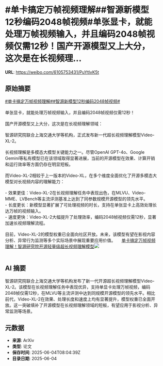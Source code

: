 # #单卡搞定万帧视频理解##智源新模型12秒编码2048帧视频#单张显卡，就能处理万帧视频输入，并且编码2048帧视频仅需12秒！国产开源模型又上大分，这次是在长视频理...

**URL**: https://weibo.com/6105753431/PuYtIvK5t

## 原始摘要

<a href="https://m.weibo.cn/search?containerid=231522type%3D1%26t%3D10%26q%3D%23%E5%8D%95%E5%8D%A1%E6%90%9E%E5%AE%9A%E4%B8%87%E5%B8%A7%E8%A7%86%E9%A2%91%E7%90%86%E8%A7%A3%23&amp;extparam=%23%E5%8D%95%E5%8D%A1%E6%90%9E%E5%AE%9A%E4%B8%87%E5%B8%A7%E8%A7%86%E9%A2%91%E7%90%86%E8%A7%A3%23" data-hide=""><span class="surl-text">#单卡搞定万帧视频理解#</span></a><a href="https://m.weibo.cn/search?containerid=231522type%3D1%26t%3D10%26q%3D%23%E6%99%BA%E6%BA%90%E6%96%B0%E6%A8%A1%E5%9E%8B12%E7%A7%92%E7%BC%96%E7%A0%812048%E5%B8%A7%E8%A7%86%E9%A2%91%23&amp;extparam=%23%E6%99%BA%E6%BA%90%E6%96%B0%E6%A8%A1%E5%9E%8B12%E7%A7%92%E7%BC%96%E7%A0%812048%E5%B8%A7%E8%A7%86%E9%A2%91%23" data-hide=""><span class="surl-text">#智源新模型12秒编码2048帧视频#</span></a><br><br>单张显卡，就能处理万帧视频输入，并且编码2048帧视频仅需12秒！<br><br>国产开源模型又上大分，这次是在长视频理解领域：<br><br>智源研究院联合上海交通大学等机构，正式发布新一代超长视频理解模型Video-XL-2。<br><br>长视频理解是多模态大模型关键能力之一。尽管OpenAI GPT-4o、Google Gemini等私有模型已在该领域取得显著进展，当前的开源模型在效果、计算开销和运行效率等方面仍存在明显短板。<br><br>而Video-XL-2相较于上一版本的Video-XL，在多个维度全面优化了开源多模态大模型对长视频内容的理解能力：<br><br>- 效果更佳：Video-XL-2在长视频理解任务中表现出色，在MLVU、Video-MME、LVBench等主流评测基准上达到了同参数规模开源模型的领先水平。<br>- 长度更长：新模型显著扩展了可处理视频的时长，支持在单张显卡上高效处理长达万帧的视频输入。<br>- 速度更快：Video-XL-2大幅提升了处理效率，编码2048帧视频仅需12秒，显著加速长视频理解流程。<br><br>目前，Video-XL-2的模型权重已全面向社区开放。未来，该模型有望在影视内容分析、异常行为监测等多个实际场景中展现重要应用价值。 <a href="https://weibo.com/ttarticle/p/show?id=2309405173823229526141" data-hide=""><span class="url-icon"><img style="width: 1rem;height: 1rem" src="https://h5.sinaimg.cn/upload/2015/09/25/3/timeline_card_small_article_default.png" referrerpolicy="no-referrer"></span><span class="surl-text">单卡搞定万帧视频理解！智源研究院开源轻量级超长视频理解模型</span></a><img style="" src="https://tvax3.sinaimg.cn/large/006Fd7o3gy1i23ahu0cp1j30oc0dpjsz.jpg" referrerpolicy="no-referrer"><br><br>

## AI 摘要

智源研究院联合上海交通大学等机构发布了新一代开源超长视频理解模型Video-XL-2。该模型在长视频理解任务中表现优异，支持单显卡处理万帧视频，编码2048帧仅需12秒，在MLVU等主流评测中达到同规模开源模型的领先水平。相比前代，Video-XL-2在效果、处理长度和速度上均有显著提升，模型权重已全面开放。这一突破填补了开源模型在长视频理解领域的短板，有望应用于影视分析、异常监测等场景。

## 元数据

- **来源**: ArXiv
- **类型**: 论文
- **保存时间**: 2025-06-04T08:04:39Z
- **目录日期**: 2025-06-04
